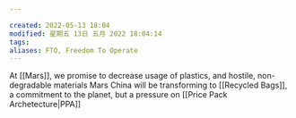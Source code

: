 ```yaml
---

created: 2022-05-13 18:04
modified: 星期五 13日 五月 2022 18:04:14
tags: 
aliases: FTO, Freedom To Operate
---
```


At [[Mars]], we promise to decrease usage of plastics, and hostile, non-degradable materials
Mars China will be transforming to [[Recycled Bags]], a commitment to the planet, but a pressure on [[Price Pack Archetecture|PPA]]